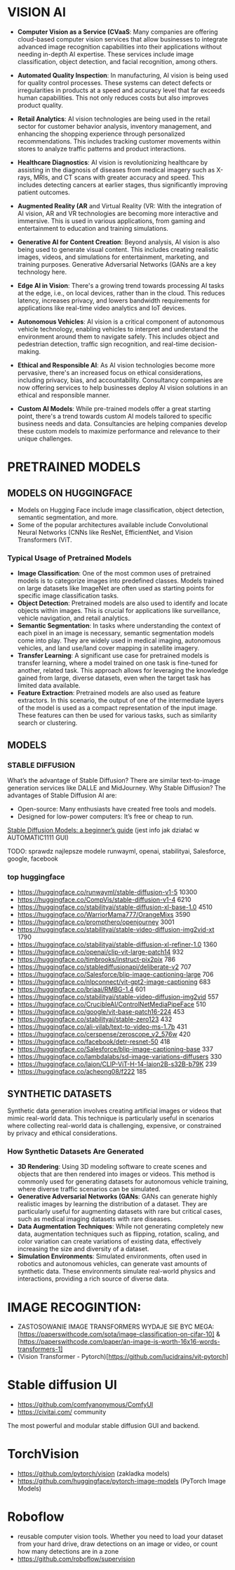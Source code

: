# VISION AI

- **Computer Vision as a Service (CVaaS**: Many companies are offering cloud-based computer vision services that allow businesses to integrate advanced image recognition capabilities into their applications without needing in-depth AI expertise. These services include image classification, object detection, and facial recognition, among others.

- **Automated Quality Inspection**: In manufacturing, AI vision is being used for quality control processes. These systems can detect defects or irregularities in products at a speed and accuracy level that far exceeds human capabilities. This not only reduces costs but also improves product quality.

- **Retail Analytics**: AI vision technologies are being used in the retail sector for customer behavior analysis, inventory management, and enhancing the shopping experience through personalized recommendations. This includes tracking customer movements within stores to analyze traffic patterns and product interactions.

- **Healthcare Diagnostics**: AI vision is revolutionizing healthcare by assisting in the diagnosis of diseases from medical imagery such as X-rays, MRIs, and CT scans with greater accuracy and speed. This includes detecting cancers at earlier stages, thus significantly improving patient outcomes.

- **Augmented Reality (AR** and Virtual Reality (VR: With the integration of AI vision, AR and VR technologies are becoming more interactive and immersive. This is used in various applications, from gaming and entertainment to education and training simulations.

- **Generative AI for Content Creation**: Beyond analysis, AI vision is also being used to generate visual content. This includes creating realistic images, videos, and simulations for entertainment, marketing, and training purposes. Generative Adversarial Networks (GANs are a key technology here.

- **Edge AI in Vision**: There's a growing trend towards processing AI tasks at the edge, i.e., on local devices, rather than in the cloud. This reduces latency, increases privacy, and lowers bandwidth requirements for applications like real-time video analytics and IoT devices.

- **Autonomous Vehicles**: AI vision is a critical component of autonomous vehicle technology, enabling vehicles to interpret and understand the environment around them to navigate safely. This includes object and pedestrian detection, traffic sign recognition, and real-time decision-making.

- **Ethical and Responsible AI**: As AI vision technologies become more pervasive, there's an increased focus on ethical considerations, including privacy, bias, and accountability. Consultancy companies are now offering services to help businesses deploy AI vision solutions in an ethical and responsible manner.

- **Custom AI Models**: While pre-trained models offer a great starting point, there's a trend towards custom AI models tailored to specific business needs and data. Consultancies are helping companies develop these custom models to maximize performance and relevance to their unique challenges.





# PRETRAINED MODELS

## MODELS ON HUGGINGFACE
- Models on Hugging Face include image classification, object detection, semantic segmentation, and more. 
- Some of the popular architectures available include Convolutional Neural Networks (CNNs like ResNet, EfficientNet, and Vision Transformers (ViT.

### Typical Usage of Pretrained Models
- **Image Classification**: One of the most common uses of pretrained models is to categorize images into predefined classes. Models trained on large datasets like ImageNet are often used as starting points for specific image classification tasks.
- **Object Detection**: Pretrained models are also used to identify and locate objects within images. This is crucial for applications like surveillance, vehicle navigation, and retail analytics.
- **Semantic Segmentation**: In tasks where understanding the context of each pixel in an image is necessary, semantic segmentation models come into play. They are widely used in medical imaging, autonomous vehicles, and land use/land cover mapping in satellite imagery.
- **Transfer Learning**: A significant use case for pretrained models is transfer learning, where a model trained on one task is fine-tuned for another, related task. This approach allows for leveraging the knowledge gained from large, diverse datasets, even when the target task has limited data available.
- **Feature Extraction**: Pretrained models are also used as feature extractors. In this scenario, the output of one of the intermediate layers of the model is used as a compact representation of the input image. These features can then be used for various tasks, such as similarity search or clustering.





## MODELS

### STABLE DIFFUSION
What’s the advantage of Stable Diffusion? There are similar text-to-image generation services like DALLE and MidJourney. Why Stable Diffusion? The advantages of Stable Diffusion AI are:
- Open-source: Many enthusiasts have created free tools and models.
- Designed for low-power computers: It’s free or cheap to run.


[Stable Diffusion Models: a beginner’s guide](https://stable-diffusion-art.com/models/) (jest info jak działać w AUTOMATIC1111 GUI)

TODO: sprawdz najlepsze modele runwayml, openai, stabilityai, Salesforce, google, facebook

### top huggingface
- https://huggingface.co/runwayml/stable-diffusion-v1-5  10300
- https://huggingface.co/CompVis/stable-diffusion-v1-4    6210
- https://huggingface.co/stabilityai/stable-diffusion-xl-base-1.0 4510
- https://huggingface.co/WarriorMama777/OrangeMixs    3590
- https://huggingface.co/prompthero/openjourney   3001
- https://huggingface.co/stabilityai/stable-video-diffusion-img2vid-xt 1790
- https://huggingface.co/stabilityai/stable-diffusion-xl-refiner-1.0  1360
- https://huggingface.co/openai/clip-vit-large-patch14    932
- https://huggingface.co/timbrooks/instruct-pix2pix   786
- https://huggingface.co/stablediffusionapi/deliberate-v2   707
- https://huggingface.co/Salesforce/blip-image-captioning-large   706
- https://huggingface.co/nlpconnect/vit-gpt2-image-captioning 683
- https://huggingface.co/briaai/RMBG-1.4  601
- https://huggingface.co/stabilityai/stable-video-diffusion-img2vid   557
- https://huggingface.co/CrucibleAI/ControlNetMediaPipeFace   510
- https://huggingface.co/google/vit-base-patch16-224  453
- https://huggingface.co/stabilityai/stable-zero123   432
- https://huggingface.co/ali-vilab/text-to-video-ms-1.7b  431
- https://huggingface.co/cerspense/zeroscope_v2_576w  420
- https://huggingface.co/facebook/detr-resnet-50  418
- https://huggingface.co/Salesforce/blip-image-captioning-base    337
- https://huggingface.co/lambdalabs/sd-image-variations-diffusers 330
- https://huggingface.co/laion/CLIP-ViT-H-14-laion2B-s32B-b79K    239
- https://huggingface.co/acheong08/f222 185







## SYNTHETIC DATASETS
Synthetic data generation involves creating artificial images or videos that mimic real-world data. This technique is particularly useful in scenarios where collecting real-world data is challenging, expensive, or constrained by privacy and ethical considerations.

### How Synthetic Datasets Are Generated
- **3D Rendering**: Using 3D modeling software to create scenes and objects that are then rendered into images or videos. This method is commonly used for generating datasets for autonomous vehicle training, where diverse traffic scenarios can be simulated.
- **Generative Adversarial Networks (GANs**: GANs can generate highly realistic images by learning the distribution of a dataset. They are particularly useful for augmenting datasets with rare but critical cases, such as medical imaging datasets with rare diseases.
- **Data Augmentation Techniques**: While not generating completely new data, augmentation techniques such as flipping, rotation, scaling, and color variation can create variations of existing data, effectively increasing the size and diversity of a dataset.
- **Simulation Environments**: Simulated environments, often used in robotics and autonomous vehicles, can generate vast amounts of synthetic data. These environments simulate real-world physics and interactions, providing a rich source of diverse data.





# IMAGE RECOGINTION:
- ZASTOSOWANIE IMAGE TRANSFORMERS WYDAJE SIE BYC MEGA: [https://paperswithcode.com/sota/image-classification-on-cifar-10] & [https://paperswithcode.com/paper/an-image-is-worth-16x16-words-transformers-1]
- (Vision Transformer - Pytorch)[https://github.com/lucidrains/vit-pytorch]


# Stable diffusion UI
- https://github.com/comfyanonymous/ComfyUI
- https://civitai.com/ community


The most powerful and modular stable diffusion GUI and backend.

# TorchVision
- https://github.com/pytorch/vision (zakladka models)
- https://github.com/huggingface/pytorch-image-models (PyTorch Image Models)


# Roboflow 
- reusable computer vision tools. Whether you need to load your dataset from your hard drive, draw detections on an image or video, or count how many detections are in a zone
- https://github.com/roboflow/supervision